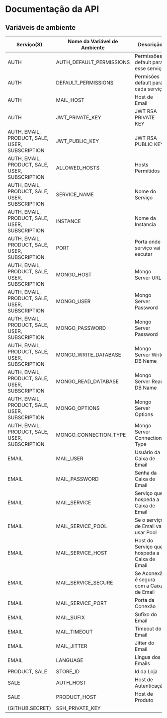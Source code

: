 # Documentação da API

## Variáveis de ambiente
| Serviço(S)                                     | Nome da Variável de Ambiente         | Descrição                                    | Valor de Exemplo                                | Secret | Obrigatório |
| ---------------------------------------------- | ------------------------------------ | -------------------------------------------- | ----------------------------------------------- | ------ | ----------- |
| AUTH                                           | AUTH_DEFAULT_PERMISSIONS             | Permissões default para esse serviço         | "'{""all"": [""all""]}'"                        |  ✖     |  ✖         |
| AUTH                                           | DEFAULT_PERMISSIONS                  | Permisões default para cada serviço          | "'{""all"": {""all"": [""all""]}}'"             |  ✖     |  ✖         |
| AUTH                                           | MAIL_HOST                            | Host de Email                                | "http://api-ecomm.alphasystemas.com.br/email"   |  ✖     |  🗸         |
| AUTH                                           | JWT_PRIVATE_KEY                      | JWT RSA PRIVATE KEY                          | -                                               |  🗸     |  🗸         |
| AUTH, EMAIL, PRODUCT, SALE, USER, SUBSCRIPTION | JWT_PUBLIC_KEY                       | JWT RSA PUBLIC KEY                           | -                                               |  🗸     |  🗸         |
| AUTH, EMAIL, PRODUCT, SALE, USER, SUBSCRIPTION | ALLOWED_HOSTS                        | Hosts Permitidos                             | '*'                                             |  ✖     |  ✖         |
| AUTH, EMAIL, PRODUCT, SALE, USER, SUBSCRIPTION | SERVICE_NAME                         | Nome do Serviço                              | AUTH                                            |  ✖     |  🗸         |
| AUTH, EMAIL, PRODUCT, SALE, USER, SUBSCRIPTION | INSTANCE                             | Nome da Instancia                            | auth                                            |  ✖     |  🗸         |
| AUTH, EMAIL, PRODUCT, SALE, USER, SUBSCRIPTION | PORT                                 | Porta onde o serviço vai escutar             | 3000                                            |  ✖     |  ✖         |
| AUTH, EMAIL, PRODUCT, SALE, USER, SUBSCRIPTION | MONGO_HOST                           | Mongo Server URL                             | -                                               |  ✖     |  🗸         |
| AUTH, EMAIL, PRODUCT, SALE, USER, SUBSCRIPTION | MONGO_USER                           | Mongo Server Password                        | -                                               |  🗸     |  🗸         |
| AUTH, EMAIL, PRODUCT, SALE, USER, SUBSCRIPTION | MONGO_PASSWORD                       | Mongo Server Password                        | -                                               |  🗸     |  🗸         |
| AUTH, EMAIL, PRODUCT, SALE, USER, SUBSCRIPTION | MONGO_WRITE_DATABASE                 | Mongo Server Write DB Name                   | -                                               |  🗸     |  🗸         |
| AUTH, EMAIL, PRODUCT, SALE, USER, SUBSCRIPTION | MONGO_READ_DATABASE                  | Mongo Server Read DB Name                    | -                                               |  🗸     |  🗸         |
| AUTH, EMAIL, PRODUCT, SALE, USER, SUBSCRIPTION | MONGO_OPTIONS                        | Mongo Server Options                         | -                                               |  🗸     |  🗸         |
| AUTH, EMAIL, PRODUCT, SALE, USER, SUBSCRIPTION | MONGO_CONNECTION_TYPE                | Mongo Server Connection Type                 | mongodb+srv                                     |  ✖     |  🗸         |
| EMAIL                                          | MAIL_USER                            | Usuário da Caixa de Email                    | user@alphasystemas.com.br                       |  ✖     |  🗸         |
| EMAIL                                          | MAIL_PASSWORD                        | Senha da Caixa de Email                      | user_password                                   |  ✖     |  🗸         |
| EMAIL                                          | MAIL_SERVICE                         | Serviço que hospeda a Caixa de Email         | KingHost                                        |  ✖     |  🗸         |
| EMAIL                                          | MAIL_SERVICE_POOL                    | Se o serviço de Email vai usar Pool          | 'true'                                          |  ✖     |  🗸         |
| EMAIL                                          | MAIL_SERVICE_HOST                    | Host do Serviço que hospeda a Caixa de Email | http://smtpi.kinghost.net/                      |  ✖     |  🗸         |
| EMAIL                                          | MAIL_SERVICE_SECURE                  | Se Aconexão é segura com a Caixa de Email    | 'true'                                          |  ✖     |  🗸         |
| EMAIL                                          | MAIL_SERVICE_PORT                    | Porta da Conexão                             | '465'                                           |  ✖     |  🗸         |
| EMAIL                                          | MAIL_SUFIX                           | Sufixo do Email                              | '@alphasystemas.com.br'                         |  ✖     |  🗸         |
| EMAIL                                          | MAIL_TIMEOUT                         | Timeout do Email                             | '100000'                                        |  ✖     |  🗸         |
| EMAIL                                          | MAIL_JITTER                          | Jitter do Email                              | '10000'                                         |  ✖     |  🗸         |
| EMAIL                                          | LANGUAGE                             | Língua dos Emails                            | pt-br                                           |  ✖     |  ✖         |
| PRODUCT, SALE                                  | STORE_ID                             | Id da Loja                                   | '1'                                             |  ✖     |  🗸         |
| SALE                                           | AUTH_HOST                            | Host de Autenticação                         | "http://api-ecomm.alphasystemas.com.br/auth"    |  ✖     |  🗸         |
| SALE                                           | PRODUCT_HOST                         | Host de Produto                              | "http://api-ecomm.alphasystemas.com.br/product" |  ✖     |  🗸         |
| {GITHUB.SECRET}                                | SSH_PRIVATE_KEY                      |                                              | ssh_ed25519.key/ssh_ed25519.key.pub             |  ✖     |  🗸         |
